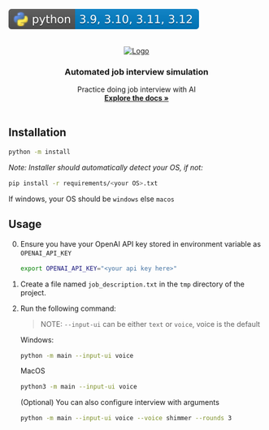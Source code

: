 ![pip installation](svg/python3_ver.svg)
<!-- PROJECT LOGO -->
<br />
<div align="center">
  <a href="https://www.notion.so/workmate/Recommendation-system-19a5c980e65f4b879dcb9fdf5dfe1f81">
    <img src="https://static.thenounproject.com/png/1237093-200.png" alt="Logo" width="120" height="120">
  </a>

  <h3 align="center">Automated job interview simulation</h3>

  <p align="center">
    Practice doing job interview with AI
    <br />
    <a href="#Installation"><strong>Explore the docs »</strong></a>
    <br />
    <br />
  </p>
</div>

## Installation
```bash
python -m install
```

*Note: Installer should automatically detect your OS, if not:*
```bash
pip install -r requirements/<your OS>.txt
```
If windows, your OS should be `windows` else `macos`
## Usage
0. Ensure you have your OpenAI API key stored in environment variable as `OPENAI_API_KEY`
    ```bash
    export OPENAI_API_KEY="<your api key here>"
    ```
1. Create a file named `job_description.txt` in the `tmp` directory of the project.
2. Run the following command:
    
    > NOTE: `--input-ui` can be either `text` or `voice`, voice is the default

    Windows:
    ```bash
    python -m main --input-ui voice
    ```
    MacOS
    ```bash
    python3 -m main --input-ui voice
    ```
    (Optional) You can also configure interview with arguments
    ```bash
    python -m main --input-ui voice --voice shimmer --rounds 3
    ```

